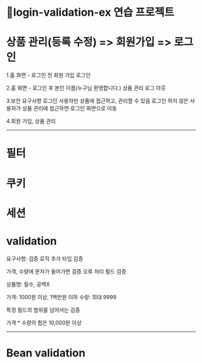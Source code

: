 # 📌login-validation-ex 연습 프로젝트 

# 상품 관리(등록 수정) => 회원가입 => 로그인

1.홈 화면 - 로그인 전 회원 가입
로그인


2.홈 화면 - 로그인 후
본인 이름(누구님 환영합니다.) 상품 관리
로그 아웃


3.보안 요구사항
로그인 사용자만 상품에 접근하고, 관리할 수 있음
로그인 하지 않은 사용자가 상품 관리에 접근하면 로그인 화면으로 이동


4.회원 가입, 상품 관리

-------
# 필터
# 쿠키
# 세션
# validation
요구사항: 검증 로직 추가 타입 검증


가격, 수량에 문자가 들어가면 검증 오류 처리 필드 검증


상품명: 필수, 공백X


가격: 1000원 이상, 1백만원 이하 수량: 최대 9999


특정 필드의 범위를 넘어서는 검증


가격 * 수량의 합은 10,000원 이상

--------
# Bean validation
